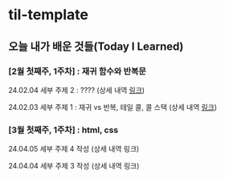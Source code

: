 # til-template

## 오늘 내가 배운 것들(Today I Learned)

### [2월 첫째주, 1주차] : 재귀 함수와 반복문  
24.02.04 세부 주제 2 : ???? (상세 내역 [링크](https://en.wikipedia.org/wiki/Tail_call))  

24.02.03 세부 주제 1 : 재귀 vs 반복, 테일 콜, 콜 스택 (상세 내역 [링크](https://github.com/Taeseong-eom/tei-til/blob/main/2%EC%9B%94/2025-02-03.md))  

### [3월 첫째주, 1주차] : html, css

24.04.05 세부 주제 4 작성 (상세 내역 링크)

24.04.04 세부 주제 3 작성 (상세 내역 링크)
